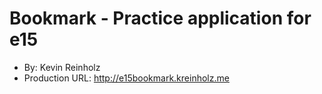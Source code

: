 # Bookmark - Practice application for e15
+ By: Kevin Reinholz
+ Production URL: <http://e15bookmark.kreinholz.me>